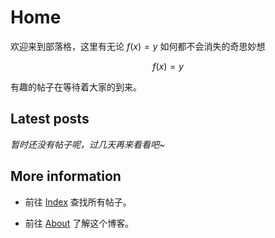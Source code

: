 # Home

欢迎来到部落格，这里有无论 $f(x)=y$ 如何都不会消失的奇思妙想

$$f(x)=y$$

有趣的帖子在等待着大家的到来。

## Latest posts

*暂时还没有帖子呢，过几天再来看看吧~*

## More information

- 前往 [Index]() 查找所有帖子。

- 前往 [About]() 了解这个博客。
